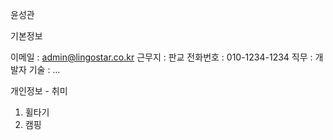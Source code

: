 윤성관

기본정보

이메일 : admin@lingostar.co.kr
근무지 : 판교
전화번호 : 010-1234-1234
직무 : 개발자
기술 : …


개인정보 - 취미
1. 휠타기
2. 캠핑



